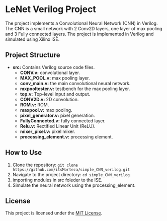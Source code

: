 # LeNet Verilog Project
The project implements a Convolutional Neural Network (CNN) in Verilog. The CNN is a small network with 2 Conv2D layers, one layer of max pooling and 3 Fully connected layers. The project is implemented in Verilog and simulated using Xilinx ISE. 

## Project Structure

- **src:** Contains Verilog source code files.
  - **CONV.v:**  convolutional layer.
  - **MAX_POOL.v:**  max pooling layer.
  - **conv_main.v:**  the main convolutional neural network.
  - **mxpooltester.v:**   testbench for the max pooling layer.
  - **top.v:** Top-level  input and output.
  - **CONV2D.v:**  2D convolution.
  - **ROM.v:**  ROM.
  - **maxpool.v:**  max pooling.
  - **pixel_generator.v:**  pixel generation.
  - **FullyConnected.v:**  fully connected layer.
  - **Relu.v:**  Rectified Linear Unit (ReLU).
  - **mixer_pixel.v:**  pixel mixer.
  - **processing_element.v:**  processing element.

## How to Use

1. Clone the repository: `git clone https://github.com/itsMorteza/simple_CNN_verilog.git`
2. Navigate to the project directory: `cd simple_CNN_verilog`
3. importing modules in src foleder to the ISE.
4. Simulate the neural network using the processing_element.

## License

This project is licensed under the [MIT License](LICENSE).